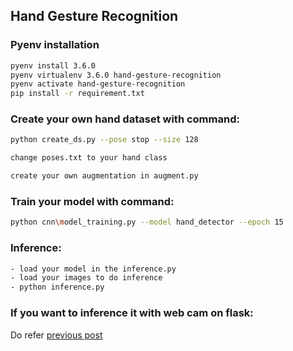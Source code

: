 ## Hand Gesture Recognition

### Pyenv installation
```bash
pyenv install 3.6.0
pyenv virtualenv 3.6.0 hand-gesture-recognition
pyenv activate hand-gesture-recognition
pip install -r requirement.txt
```

### Create your own hand dataset with command:
```bash
python create_ds.py --pose stop --size 128

change poses.txt to your hand class

create your own augmentation in augment.py
```

### Train your model with command:
```bash
python cnn\model_training.py --model hand_detector --epoch 15
```

### Inference:
```bash
- load your model in the inference.py
- load your images to do inference
- python inference.py
```

### If you want to inference it with web cam on flask:
Do refer [previous post](https://github.com/quietrex/hand_gesture_recognition_flask)

